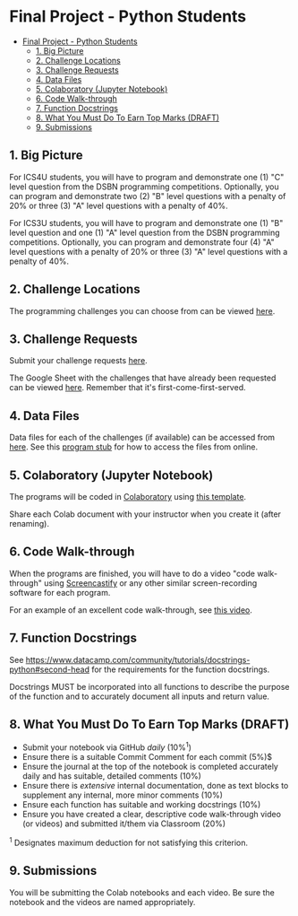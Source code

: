 # Final Project - Python Students

<!-- TOC depthFrom:2 -->

- [Final Project - Python Students](#final-project---python-students)
  - [1. Big Picture](#1-big-picture)
  - [2. Challenge Locations](#2-challenge-locations)
  - [3. Challenge Requests](#3-challenge-requests)
  - [4. Data Files](#4-data-files)
  - [5. Colaboratory (Jupyter Notebook)](#5-colaboratory-jupyter-notebook)
  - [6. Code Walk-through](#6-code-walk-through)
  - [7. Function Docstrings](#7-function-docstrings)
  - [8. What You Must Do To Earn Top Marks (DRAFT)](#8-what-you-must-do-to-earn-top-marks-draft)
  - [9. Submissions](#9-submissions)

<!-- /TOC -->

## 1. Big Picture

For ICS4U students, you will have to program and demonstrate one (1) "C" level question from the DSBN programming competitions. Optionally, you can program and demonstrate two (2) "B" level questions with a penalty of 20% or three (3) "A" level questions with a penalty of 40%.

For ICS3U students, you will have to program and demonstrate one (1) "B" level question and one (1) "A" level question from the DSBN programming competitions. Optionally, you can program and demonstrate four (4) "A" level questions with a penalty of 20% or three (3) "A" level questions with a penalty of 40%.

## 2. Challenge Locations

The programming challenges you can choose from can be viewed [here](https://sites.google.com/view/programmingchallenges/dsbn).

## 3. Challenge Requests

Submit your challenge requests [here](https://docs.google.com/forms/d/e/1FAIpQLSdLh5OX3HC2M1iFOtq3RjaigIqT70_QDJk-AhXC_xHzt0-unA/viewform).

The Google Sheet with the challenges that have already been requested can be viewed [here](http://bit.ly/2HEC3eQ). Remember that it's first-come-first-served. 

## 4. Data Files

Data files for each of the challenges (if available) can be accessed from [here](https://github.com/pbeens/CS-Challenge-Data-Files). See this [program stub](https://github.com/pbeens/CS-Challenge-Data-Files/blob/master/Python-Stub.py) for how to access the files from online.

## 5. Colaboratory (Jupyter Notebook)

The programs will be coded in [Colaboratory](https://colab.research.google.com) using [this template](https://colab.research.google.com/drive/1-h3pZn6n9_F7WdI6hhyQnKGmXOLPVfyM).

Share each Colab document with your instructor when you create it (after renaming).

## 6. Code Walk-through

When the programs are finished, you will have to do a video "code walk-through" using [Screencastify](https://www.screencastify.com/) or any other similar screen-recording software for each program.

For an example of an excellent code walk-through, see [this video](https://www.youtube.com/watch?v=b6U3rw-cH6A).

## 7. Function Docstrings

See https://www.datacamp.com/community/tutorials/docstrings-python#second-head for the requirements for the function docstrings.

Docstrings MUST be incorporated into all functions to describe the purpose of the function and to accurately document all inputs and return value.

## 8. What You Must Do To Earn Top Marks (DRAFT)

- Submit your notebook via GitHub *daily* (10%<sup>1</sup>)
- Ensure there is a suitable Commit Comment for each commit (5%)$
- Ensure the journal at the top of the notebook is completed accurately daily and has suitable, detailed comments (10%)
- Ensure there is *extensive* internal documentation, done as text blocks to supplement any internal, more minor comments (10%)
- Ensure each function has suitable and working docstrings (10%)
- Ensure you have created a clear, descriptive code walk-through video (or videos) and submitted it/them via Classroom (20%)

<sup>1</sup> Designates maximum deduction for not satisfying this criterion.

## 9. Submissions

You will be submitting the Colab notebooks and each video. Be sure the notebook and the videos are named appropriately.

